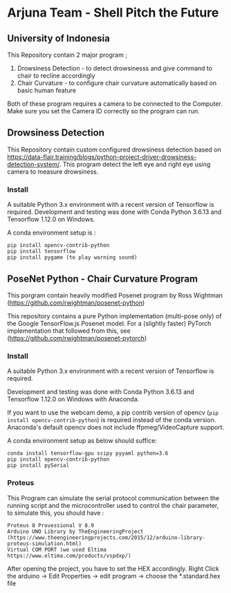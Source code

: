 # Arjuna Team - Shell Pitch the Future
## University of Indonesia

This Repository contain 2 major program ;
1. Drowsiness Detection - to detect drowsinesss and give command to chair to recline accordingly
2. Chair Curvature - to configure chair curvature automatically based on basic human feature

Both of these program requires a camera to be connected to the Computer. Make sure you set the Camera ID correctly so the program can run.

## Drowsiness Detection
This Repository contain custom configured drowsiness detection based on https://data-flair.training/blogs/python-project-driver-drowsiness-detection-system/.
This program detect the left eye and right eye using camera to measure drowsiness.

### Install
A suitable Python 3.x environment with a recent version of Tensorflow is required.
Development and testing was done with Conda Python 3.6.13 and Tensorflow 1.12.0 on Windows.

A conda environment setup is :
```
pip install opencv-contrib-python
pip install tensorflow
pip install pygame (to play warning sound)
```


## PoseNet Python - Chair Curvature Program
This porgram contain heavily modified Posenet program by Ross Wightman (https://github.com/rwightman/posenet-python)

This repository contains a pure Python implementation (multi-pose only) of the Google TensorFlow.js Posenet model. For a (slightly faster) PyTorch implementation that followed from this, see (https://github.com/rwightman/posenet-pytorch)

### Install

A suitable Python 3.x environment with a recent version of Tensorflow is required.

Development and testing was done with Conda Python 3.6.13 and Tensorflow 1.12.0 on Windows with Anaconda.

If you want to use the webcam demo, a pip contrib version of opencv (`pip install opencv-contrib-python`) is required instead of the conda version. Anaconda's default opencv does not include ffpmeg/VideoCapture support.

A conda environment setup as below should suffice: 
```
conda install tensorflow-gpu scipy pyyaml python=3.6
pip install opencv-contrib-python
pip install pySerial

```

### Proteus

This Program can simulate the serial protocol communication between the running script and the microcontroller used to control the chair parameter, to simulate this, you should have :
```
Proteus 8 Provessional V 8.9 
Arduino UNO Library by TheEngineeringProject (https://www.theengineeringprojects.com/2015/12/arduino-library-proteus-simulation.html)
Virtual COM PORT (we used Eltima https://www.eltima.com/products/vspdxp/)
```
After opening the project, you have to set the HEX accordingly. Right Click the arduino -> Edit Properties -> edit program -> choose the *.standard.hex file
